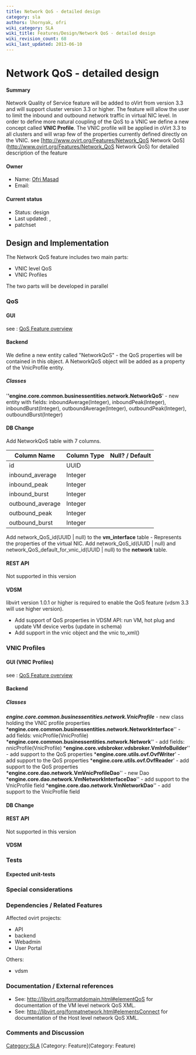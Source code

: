 ```yaml
---
title: Network QoS - detailed design
category: sla
authors: lhornyak, ofri
wiki_category: SLA
wiki_title: Features/Design/Network QoS - detailed design
wiki_revision_count: 68
wiki_last_updated: 2013-06-10
---
```


# Network QoS - detailed design

#### Summary

Network Quality of Service feature will be added to oVirt from version 3.3 and will support cluster version 3.3 or higher.
The feature will allow the user to limit the inbound and outbound network traffic in virtual NIC level.
In order to define more natural coupling of the QoS to a VNIC we define a new concept called **VNIC Profile**. The VNIC profile will be applied in oVirt 3.3 to all clusters and will wrap few of the properties currently defined directly on the VNIC.
 see [http://www.ovirt.org/Features/Network_QoS Network QoS](http://www.ovirt.org/Features/Network_QoS Network QoS) for detailed description of the feature

#### Owner

*   Name: [Ofri Masad](User:omasad)
*   Email: <omasad at redhat dot com>

#### Current status

*   Status: design
*   Last updated: ,
*   patchset

## Design and Implementation

The Network QoS feature includes two main parts:

*   VNIC level QoS
*   VNIC Profiles

The two parts will be developed in parallel

### QoS

#### GUI

see : [QoS Feature overview](Features/Network_QoS)

#### Backend

We define a new entity called "NetworkQoS" - the QoS properties will be contained in this object.
A NetworkQoS object will be added as a property of the VnicProfile entity.

##### Classes

'**'engine.core.common.businessentities.network.NetworkQoS**' - new entity with fields: inboundAverage(Integer), inboundPeak(Integer), inboundBurst(Integer), outboundAverage(Integer), outboundPeak(Integer), outboundBurst(Integer)

#### DB Change

Add NetworkQoS table with 7 columns.

| Column Name       | Column Type | Null? / Default |
|-------------------|-------------|-----------------|
| id                | UUID        |                 |
| inbound_average  | Integer     |                 |
| inbound_peak     | Integer     |                 |
| inbound_burst    | Integer     |                 |
| outbound_average | Integer     |                 |
| outbound_peak    | Integer     |                 |
| outbound_burst   | Integer     |                 |

Add network_QoS_id(UUID | null) to the **vm_interface** table - Represents the properties of the virtual NIC.
Add network_QoS_id(UUID | null) and network_QoS_default_for_vnic_id(UUID | null) to the **network** table.

#### REST API

Not supported in this version

#### VDSM

libvirt version 1.0.1 or higher is required to enable the QoS feature (vdsm 3.3 will use higher version).

*   Add support of QoS properties in VDSM API: run VM, hot plug and update VM device verbs (update in schema)
*   Add support in the vnic object and the vnic to_xml()

### VNIC Profiles

#### GUI (VNIC Profiles)

see : [QoS Feature overview](Features/Network_QoS)

#### Backend

##### Classes

***engine.core.common.businessentities.network.VnicProfile*** - new class holding the VNIC profile properties ***engine.core.common.businessentities.network.NetworkInterface**'' - add fields: vnicProfile(VnicProfile)
***engine.core.common.businessentities.network.Network**'' - add fields: nnicProfile(VnicProfile)
***engine.core.vdsbroker.vdsbroker.VmInfoBuilder**'' - add support to the QoS properties
***engine.core.utils.ovf.OvfWriter**' - add support to the QoS properties
***engine.core.utils.ovf.OvfReader**' - add support to the QoS properties
***engine.core.dao.network.VmVnicProfileDao**'' - new Dao
***engine.core.dao.network.VmNetworkInterfaceDao**'' - add support to the VnicProfile field
***engine.core.dao.network.VmNetworkDao**'' - add support to the VnicProfile field

#### DB Change

#### REST API

Not supported in this version

#### VDSM

### Tests

#### Expected unit-tests

### Special considerations

### Dependencies / Related Features

Affected ovirt projects:

*   API
*   backend
*   Webadmin
*   User Portal

Others:

*   vdsm

### Documentation / External references

*   See: <http://libvirt.org/formatdomain.html#elementQoS> for documentation of the VM level network QoS XML.
*   See: <http://libvirt.org/formatnetwork.html#elementsConnect> for documentation of the Host level network QoS XML.

### Comments and Discussion

<Category:SLA> [Category: Feature](Category: Feature)
